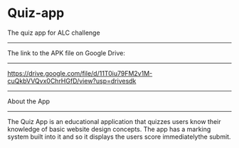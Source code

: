 # Quiz-app
The quiz app for ALC challenge

*****************************************
The link to the APK file on Google Drive:
*****************************************
https://drive.google.com/file/d/11T0iu79FM2v1M-cuQkbVVQvx0ChrHGfD/view?usp=drivesdk



*****************************************
About the App
*****************************************
The Quiz App is an educational application that quizzes users know their knowledge of basic website design concepts. 
The app has a marking system built into it and so it displays the users score immediatelythe submit. 
